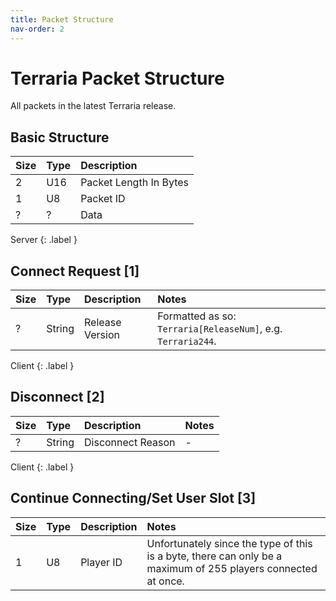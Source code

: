 ```yaml
---
title: Packet Structure
nav-order: 2
---
```


# Terraria Packet Structure
All packets in the latest Terraria release.

## Basic Structure

| Size | Type | Description            |
|:-----|:-----|:-----------------------|
| 2    | U16  | Packet Length In Bytes |
| 1    | U8   | Packet ID              |
| ?    | ?    | Data                   |


Server {: .label }
## Connect Request [1]

| Size | Type   | Description     | Notes                                                        |
|:-----|:-------|:----------------|:-------------------------------------------------------------|
| ?    | String | Release Version | Formatted as so: `Terraria[ReleaseNum]`, e.g. `Terraria244`. |


Client {: .label }
## Disconnect [2]

| Size | Type   | Description       | Notes |
|:-----|:-------|:------------------|:------|
| ?    | String | Disconnect Reason | -     |


Client {: .label }
## Continue Connecting/Set User Slot [3]

| Size | Type | Description | Notes                                                                                                         |
|:-----|:-----|:------------|:--------------------------------------------------------------------------------------------------------------|
| 1    | U8   | Player ID   | Unfortunately since the type of this is a byte, there can only be a maximum of 255 players connected at once. |